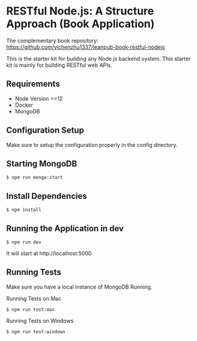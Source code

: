 # RESTful Node.js: A Structure Approach (Book Application)

The complementary book repository:
https://github.com/yichenzhu1337/leanpub-book-restful-nodejs

This is the starter kit for building any Node.js backend system. This starter kit is mainly for building RESTful web APIs.

## Requirements

- Node Version >=12
- Docker
- MongoDB

## Configuration Setup

Make sure to setup the configuration properly in the config directory.

## Starting MongoDB

```
$ npm run mongo:start
```

## Install Dependencies

```
$ npm install
```

## Running the Application in dev

```
$ npm run dev
```

It will start at http://localhost:5000

## Running Tests

Make sure you have a local instance of MongoDB Running.

Running Tests on Mac

```
$ npm run test:mac
```

Running Tests on Windows

```
$ npm run test:windows
```
